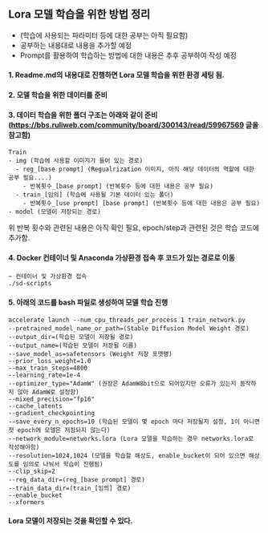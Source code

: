 ## Lora 모델 학습을 위한 방법 정리
* (학습에 사용되는 파라미터 등에 대한 공부는 아직 필요함)
* 공부하는 내용대로 내용을 추가할 예정
* Prompt를 활용하여 학습하는 방법에 대한 내용은 추후 공부하여 작성 예정

#### 1. Readme.md의 내용대로 진행하면 Lora 모델 학습을 위한 환경 세팅 됨.

#### 2. 모델 학습을 위한 데이터를 준비

#### 3. 데이터 학습을 위한 폴더 구조는 아래와 같이 준비 (https://bbs.ruliweb.com/community/board/300143/read/59967569 글을 참고함)
```
Train
- img (학습에 사용할 이미지가 들어 있는 경로)
  - reg_[base prompt] (Regualrization 이미지, 아직 해당 데이터의 역할에 대한 공부 필요....)
    - 반복횟수_[base prompt] (반복횟수 등에 대한 내용은 공부 필요)
  - train_[임의] (학습에 사용될 기본 데이터 있는 폴더)
    - 반복횟수_[use prompt] [base prompt] (반복횟수 등에 대한 내용은 공부 필요)
- model (모델이 저장되는 경로)
```
위 반복 횟수와 관련된 내용은 아직 확인 필요, epoch/step과 관련된 것은 학습 코드에 추가함.

#### 4. Docker 컨테이너 및 Anaconda 가상환경 접속 후 코드가 있는 경로로 이동
```
~ 컨테이너 및 가상환경 접속
./sd-scripts
```

#### 5. 아래의 코드를 bash 파일로 생성하여 모델 학습 진행
```
accelerate launch --num_cpu_threads_per_process 1 train_network.py 
--pretrained_model_name_or_path=(Stable Diffusion Model Weight 경로)
--output_dir=(학습된 모델이 저장될 경로)
--output_name=(학습된 모델이 저장될 이름)
--save_model_as=safetensors (Weight 저장 포맷명)
--prior_loss_weight=1.0 
--max_train_steps=4800
--learning_rate=1e-4 
--optimizer_type="AdamW" (권장은 AdamW8bit으로 되어있지만 오류가 있는지 동작하지 않아 AdamW로 설정함) 
--mixed_precision="fp16" 
--cache_latents 
--gradient_checkpointing 
--save_every_n_epochs=10 (학습된 모델이 몇 epoch 마다 저장될지 설정, 1이 아니면 첫 epoch에 모델은 저장되지 않는다)
--network_module=networks.lora (Lora 모델을 학습하는 경우 networks.lora로 작성해야함)
--resolution=1024,1024 (모델을 학습할 해상도, enable_bucket이 되어 있으면 해상도를 임의로 나눠서 학습이 진행됨)
--clip_skip=2 
--reg_data_dir=(reg_[base prompt] 경로)
--train_data_dir=(train_[임의] 경로)
--enable_bucket 
--xformers 
```

#### Lora 모델이 저장되는 것을 확인할 수 있다.

